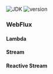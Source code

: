 ![JDK](https://img.shields.io/badge/JDK-1.8-green.svg)
![version](https://img.shields.io/badge/version-1.0.1-green.svg)

### WebFlux

#### Lambda

#### Stream

#### Reactive Stream

